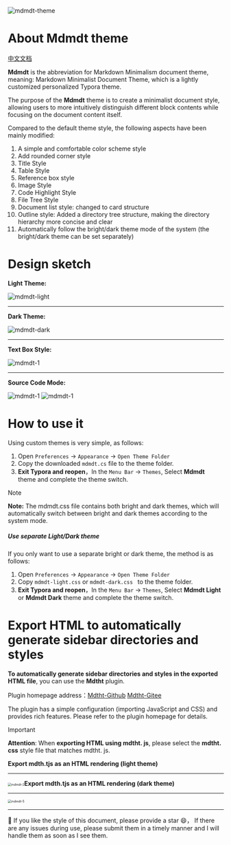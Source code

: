 ![mdmdt-theme](./img/mdmdt-cover.png)
# About Mdmdt theme

[中文文档](./readme.zh.md)

**Mdmdt** is the abbreviation for Markdown Minimalism document theme, meaning: Markdown Minimalist Document Theme, which is a lightly customized personalized Typora theme.

The purpose of the **Mdmdt** theme is to create a minimalist document style, allowing users to more intuitively distinguish different block contents while focusing on the document content itself.

Compared to the default theme style, the following aspects have been mainly modified:
1. A simple and comfortable color scheme style
2. Add rounded corner style
3. Title Style
4. Table Style
5. Reference box style
6. Image Style
7. Code Highlight Style
8. File Tree Style
9. Document list style: changed to card structure
10. Outline style: Added a directory tree structure, making the directory hierarchy more concise and clear
11. Automatically follow the bright/dark theme mode of the system (the bright/dark theme can be set separately)

# Design sketch

**Light Theme:**

![mdmdt-light](./img/mdmdt-light.png)

---

**Dark Theme:**

![mdmdt-dark](./img/mdmdt-dark.png)

---

**Text Box Style:**

![mdmdt-1](./img/mdmdt-1.png)

---

**Source Code Mode:**

![mdmdt-1](./img/mdmdt-3.png)
![mdmdt-1](./img/mdmdt-4.png)

# How to use it

Using custom themes is very simple, as follows:

1. Open `Preferences` -> `Appearance` -> `Open Theme Folder`
2. Copy the downloaded `mdmdt.cs`  file to the theme folder.
3. **Exit Typora and reopen**，In the `Menu Bar` -> `Themes`, Select **Mdmdt** theme and complete the theme switch.

> [!NOTE]
> **Note:** The mdmdt.css file contains both bright and dark themes, which will automatically switch between bright and dark themes according to the system mode.

##### Use separate Light/Dark theme

If you only want to use a separate bright or dark theme, the method is as follows:
1. Open `Preferences` -> `Appearance` -> `Open Theme Folder`
2. Copy `mdmdt-light.css` or `mdmdt-dark.css ` to the theme folder.
3. **Exit Typora and reopen**，In the `Menu Bar` -> `Themes`, Select **Mdmdt Light** or **Mdmdt Dark** theme and complete the theme switch.

# Export HTML to automatically generate sidebar directories and styles

**To automatically generate sidebar directories and styles in the exported HTML file**, you can use the **Mdtht** plugin.

Plugin homepage address：[Mdtht-Github](https://github.com/cayxc/Mdtht)   [Mdtht-Gitee](https://gitee.com/cayxc/mdtht)

The plugin has a simple configuration (importing JavaScript and CSS) and provides rich features. Please refer to the plugin homepage for details.
> [!IMPORTANT]
>
> **Attention**: When **exporting HTML using  mdtht. js**, please select the **mdtht. css** style file that matches mdtht. js.

**Export mdth.tjs as an HTML rendering (light theme)**

---

<img src="./img/mdmdt-2.png" alt="mdmdt-2" style="zoom:50%;" />**Export mdth.tjs as an HTML rendering (dark theme)**

---

<img src="./img/mdmdt-5.png" alt="mdmdt-5" style="zoom:50%;" />

---

🐳 If you like the style of this document, please provide a star 😄， If there are any issues during use, please submit them in a timely manner and I will handle them as soon as I see them.


